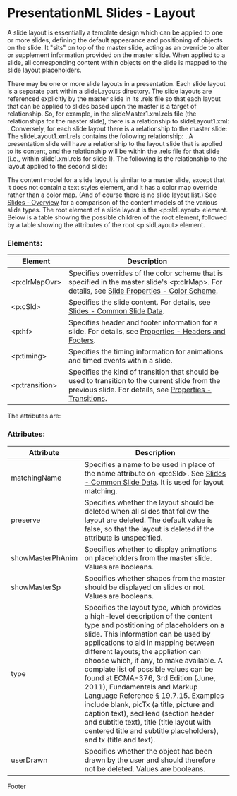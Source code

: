 # PresentationML Slides - Layout

A slide layout is essentially a template design which can be applied to one or more slides, defining the default appearance and positioning of objects on the slide. It "sits" on top of the master slide, acting as an override to alter or supplement information provided on the master slide. When applied to a slide, all corresponding content within objects on the slide is mapped to the slide layout placeholders.

There may be one or more slide layouts in a presentation. Each slide layout is a separate part within a slideLayouts directory. The slide layouts are referenced explicitly by the master slide in its .rels file so that each layout that can be applied to slides based upon the master is a target of relationship. So, for example, in the slideMaster1.xml.rels file (the relationships for the master slide), there is a relationship to slideLayout1.xml: <Relationship Id="rId1" Type="http://schemas.openxmlformats.org/officeDocument/2006/relationships/slideLayout" Target="../slideLayouts/slideLayout1.xml"/>. Conversely, for each slide layout there is a relationship to the master slide: The slideLayout1.xml.rels contains the following relationship: <Relationship Id="rId1" Type="http://schemas.openxmlformats.org/officeDocument/2006/relationships/slideMaster" Target="../slideMasters/slideMaster1.xml"/>. A presentation slide will have a relationship to the layout slide that is applied to its content, and the relationship will be within the .rels file for that slide (i.e., within slide1.xml.rels for slide 1). The following is the relationship to the layout applied to the second slide: <Relationship Id="rId1" Type="http://schemas.openxmlformats.org/officeDocument/2006/relationships/slideLayout" Target="../slideLayouts/slideLayout2.xml"/>

The content model for a slide layout is similar to a master slide, except that it does not contain a text styles element, and it has a color map override rather than a color map. (And of course there is no slide layout list.) See [Slides - Overview](prSlide.md) for a comparison of the content models of the various slide types. The root element of a slide layout is the <p:sldLayout> element. Below is a table showing the possible children of the root element, followed by a table showing the attributes of the root <p:sldLayout> element.

### Elements:

| Element        | Description                                                                                                                                                                           |
| -------------- | ------------------------------------------------------------------------------------------------------------------------------------------------------------------------------------- |
| <p:clrMapOvr>  | Specifies overrides of the color scheme that is specified in the master slide's <p:clrMap>. For details, see [Slide Properties - Color Scheme](prSlide-color.md).                     |
| <p:cSld>       | Specifies the slide content. For details, see [Slides - Common Slide Data](prCommonSlideData.md).                                                                                     |
| <p:hf>         | Specifies header and footer information for a slide. For details, see [Properties - Headers and Footers](prSlide-footer.md).                                                          |
| <p:timing>     | Specifies the timing information for animations and timed events within a slide.                                                                                                      |
| <p:transition> | Specifies the kind of transition that should be used to transition to the current slide from the previous slide. For details, see [Properties - Transitions](prSlide-transitions.md). |

The attributes are:

### Attributes:

| Attribute        | Description                                                                                                                                                                                                                                                                                                                                                                                                                                                                                                                                                                                                                                        |
| ---------------- | -------------------------------------------------------------------------------------------------------------------------------------------------------------------------------------------------------------------------------------------------------------------------------------------------------------------------------------------------------------------------------------------------------------------------------------------------------------------------------------------------------------------------------------------------------------------------------------------------------------------------------------------------- |
| matchingName     | Specifies a name to be used in place of the name attribute on <p:cSld>. See [Slides - Common Slide Data](prCommonSlideData.md). It is used for layout matching.                                                                                                                                                                                                                                                                                                                                                                                                                                                                                    |
| preserve         | Specifies whether the layout should be deleted when all slides that follow the layout are deleted. The default value is false, so that the layout is deleted if the attribute is unspecified.                                                                                                                                                                                                                                                                                                                                                                                                                                                      |
| showMasterPhAnim | Specifies whether to display animations on placeholders from the master slide. Values are booleans.                                                                                                                                                                                                                                                                                                                                                                                                                                                                                                                                                |
| showMasterSp     | Specifies whether shapes from the master should be displayed on slides or not. Values are booleans.                                                                                                                                                                                                                                                                                                                                                                                                                                                                                                                                                |
| type             | Specifies the layout type, which provides a high-level description of the content type and postitioning of placeholders on a slide. This information can be used by applications to aid in mapping between different layouts; the appliation can choose which, if any, to make available. A complate list of possible values can be found at ECMA-376, 3rd Edition (June, 2011), Fundamentals and Markup Language Reference § 19.7.15. Examples include blank, picTx (a title, picture and caption text), secHead (section header and subtitle text), title (title layout with centered title and subtitle placeholders), and tx (title and text). |
| userDrawn        | Specifies whether the object has been drawn by the user and should therefore not be deleted. Values are booleans.                                                                                                                                                                                                                                                                                                                                                                                                                                                                                                                                  |

Footer
